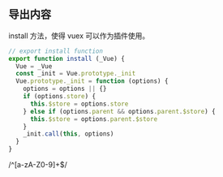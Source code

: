 ## 导出内容

install 方法，使得 vuex 可以作为插件使用。

```JavaScript
// export install function
export function install (_Vue) {
  Vue = _Vue
  const _init = Vue.prototype._init
  Vue.prototype._init = function (options) {
    options = options || {}
    if (options.store) {
      this.$store = options.store
    } else if (options.parent && options.parent.$store) {
      this.$store = options.parent.$store
    }
    _init.call(this, options)
  }
}
```

/^[a-zA-Z0-9]+$/
